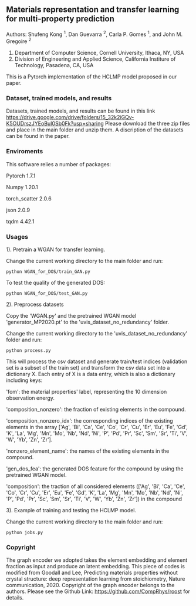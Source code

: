 ## Materials representation and transfer learning for multi-property prediction

Authors: Shufeng Kong <sup>1</sup>, Dan Guevarra <sup>2</sup>, Carla P. Gomes <sup>1</sup>, and John M. Gregoire <sup>2</sup>
1) Department of Computer Science, Cornell University, Ithaca, NY, USA
2) Division of Engineering and Applied Science, 
   California Institure of Technology, Pasadena, CA, USA
   

This is a Pytorch implementation of the HCLMP model proposed in our paper. 

### Dataset, trained models, and results 

Datasets, trained models, and results can be found in this link https://drive.google.com/drive/folders/15_32k2iGQv-K5OUDrszJYEoBuI0Sb0Fk?usp=sharing
Please download the three zip files and place in the main folder and unzip them. A discription of the datasets
can be found in the paper.

### Enviroments

This software relies a number of packages:

Pytorch 1.7.1

Numpy 1.20.1

torch_scatter 2.0.6

json 2.0.9

tqdm 4.42.1

### Usages

1). Pretrain a WGAN for transfer learning.

Change the current working directory to the main folder and run:
```shell script
python WGAN_for_DOS/train_GAN.py
```

To test the quality of the generated DOS:
```shell script
python WGAN_for_DOS/test_GAN.py
```

2). Preprocess datasets

Copy the 'WGAN.py' and the pretrained WGAN model 'generator_MP2020.pt' to the 
'uvis_dataset_no_redundancy' folder.

Change the current working directory to the 'uvis_dataset_no_redundancy' folder and run:
```shell script
python process.py
```
This will process the csv dataset and generate train/test indices (validation set is a subset
of the train set) and 
transform the csv data set into a dictionary X. Each entry of X is
a data entry, which is also a dictionary including keys: 

'fom': the material properties' label, representing the 10 dimension observation energy.

'composition_nonzero': the fraction of existing elements in the compound.

'composition_nonzero_idx': the corresponding indices of the existing elements 
in the array ['Ag', 'Bi', 'Ca', 'Ce', 'Co', 'Cr', 'Cu', 'Er', 'Eu', 'Fe', 'Gd', 'K', 'La', 'Mg', 'Mn', 'Mo', 'Nb',
             'Nd', 'Ni', 'P', 'Pd', 'Pr', 'Sc', 'Sm', 'Sr', 'Ti', 'V', 'W', 'Yb', 'Zn', 'Zr'].

'nonzero_element_name': the names of the existing elements in the compound.

'gen_dos_fea': the generated DOS feature for the compound by using the pretrained WGAN
model.

'composition': the traction of all considered elements (['Ag', 'Bi', 'Ca', 'Ce', 'Co', 
'Cr', 'Cu', 'Er', 'Eu', 'Fe', 'Gd', 'K', 'La', 'Mg', 'Mn',
 'Mo', 'Nb', 'Nd', 'Ni', 'P', 'Pd', 'Pr', 'Sc', 'Sm', 'Sr', 
 'Ti', 'V', 'W', 'Yb', 'Zn', 'Zr']) in the compound
 
3). Example of training and testing the HCLMP model.

Change the current working directory to the main folder and run:
```shell script
python jobs.py
```

### Copyright

The graph encoder we adopted takes the element embedding and element fraction as input and produce an latent embedding.
This piece of codes is modified from Goodall and Lee, Predicting materials properties without crystal structure: 
deep representation learning from stoichiometry, Nature communication, 2020. Copyright of the graph encoder belongs to the authors. 
Please see the Github Link: https://github.com/CompRhys/roost for details.




